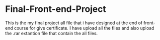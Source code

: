 # Final-Front-end-Project
This is the my final project all file that i have designed at the end of front-end course for give certificate. I have upload all the files and also upload the .rar extantion file that contain the all files.
